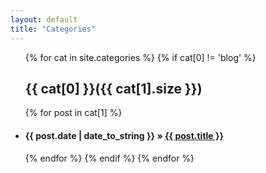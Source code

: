 ```yaml
---
layout: default
title: "Categories"
---
```

<ul class="list-unstyled">
{% for cat in site.categories %}
	{% if cat[0] != 'blog' %}
   <a name="{{ cat[0] }}"></a>
   <h2>{{ cat[0] }}({{ cat[1].size }})</h2>
     {% for post in cat[1] %}
    <li><h4><span>{{ post.date | date_to_string }}</span> &raquo; <a href="{{ post.url }}">{{ post.title }}</a></h4></li>
	{% endfor %}
   {% endif %}
{% endfor %}
</ul>
